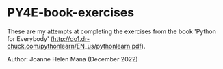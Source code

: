 # PY4E-book-exercises

These are my attempts at completing the exercises from the book 'Python for Everybody' (http://do1.dr-chuck.com/pythonlearn/EN_us/pythonlearn.pdf).

Author: Joanne Helen Mana (December 2022)
